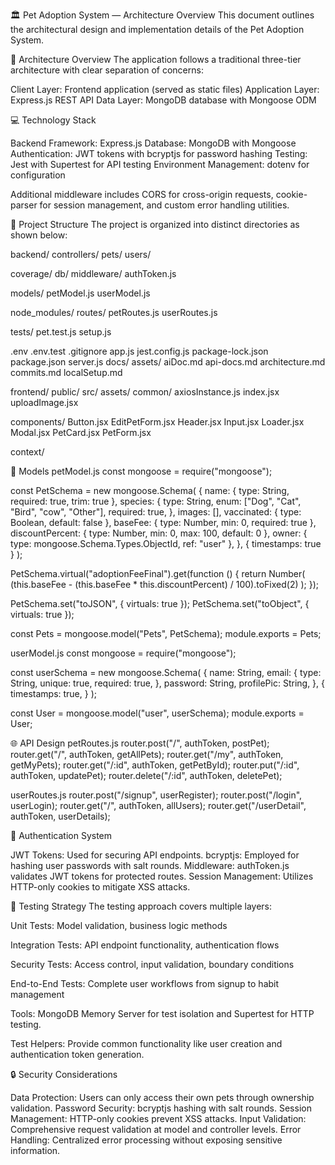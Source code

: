 🏛️ Pet Adoption System — Architecture Overview
This document outlines the architectural design and implementation details of the Pet Adoption System.

🎨 Architecture Overview
The application follows a traditional three-tier architecture with clear separation of concerns:

Client Layer: Frontend application (served as static files)
Application Layer: Express.js REST API
Data Layer: MongoDB database with Mongoose ODM

💻 Technology Stack

Backend Framework: Express.js
Database: MongoDB with Mongoose
Authentication: JWT tokens with bcryptjs for password hashing
Testing: Jest with Supertest for API testing
Environment Management: dotenv for configuration

Additional middleware includes CORS for cross-origin requests, cookie-parser for session management, and custom error handling utilities.

📂 Project Structure
The project is organized into distinct directories as shown below:

backend/
controllers/
pets/
users/

coverage/
db/
middleware/
authToken.js

models/
petModel.js
userModel.js

node_modules/
routes/
petRoutes.js
userRoutes.js

tests/
pet.test.js
setup.js

.env
.env.test
.gitignore
app.js
jest.config.js
package-lock.json
package.json
server.js
docs/
assets/
aiDoc.md
api-docs.md
architecture.md
commits.md
localSetup.md

frontend/
public/
src/
assets/
common/
axiosInstance.js
index.jsx
uploadImage.jsx

components/
Button.jsx
EditPetForm.jsx
Header.jsx
Input.jsx
Loader.jsx
Modal.jsx
PetCard.jsx
PetForm.jsx

context/

📑 Models
petModel.js
const mongoose = require("mongoose");

const PetSchema = new mongoose.Schema(
{
name: { type: String, required: true, trim: true },
species: {
type: String,
enum: ["Dog", "Cat", "Bird", "cow", "Other"],
required: true,
},
images: [],
vaccinated: { type: Boolean, default: false },
baseFee: { type: Number, min: 0, required: true },
discountPercent: { type: Number, min: 0, max: 100, default: 0 },
owner: { type: mongoose.Schema.Types.ObjectId, ref: "user" },
},
{ timestamps: true }
);

PetSchema.virtual("adoptionFeeFinal").get(function () {
return Number(
(this.baseFee - (this.baseFee \* this.discountPercent) / 100).toFixed(2)
);
});

PetSchema.set("toJSON", { virtuals: true });
PetSchema.set("toObject", { virtuals: true });

const Pets = mongoose.model("Pets", PetSchema);
module.exports = Pets;

userModel.js
const mongoose = require("mongoose");

const userSchema = new mongoose.Schema(
{
name: String,
email: {
type: String,
unique: true,
required: true,
},
password: String,
profilePic: String,
},
{
timestamps: true,
}
);

const User = mongoose.model("user", userSchema);
module.exports = User;

🌐 API Design
petRoutes.js
router.post("/", authToken, postPet);
router.get("/", authToken, getAllPets);
router.get("/my", authToken, getMyPets);
router.get("/:id", authToken, getPetById);
router.put("/:id", authToken, updatePet);
router.delete("/:id", authToken, deletePet);

userRoutes.js
router.post("/signup", userRegister);
router.post("/login", userLogin);
router.get("/", authToken, allUsers);
router.get("/userDetail", authToken, userDetails);

🔐 Authentication System

JWT Tokens: Used for securing API endpoints.
bcryptjs: Employed for hashing user passwords with salt rounds.
Middleware: authToken.js validates JWT tokens for protected routes.
Session Management: Utilizes HTTP-only cookies to mitigate XSS attacks.

🧪 Testing Strategy
The testing approach covers multiple layers:

Unit Tests: Model validation, business logic methods

Integration Tests: API endpoint functionality, authentication flows

Security Tests: Access control, input validation, boundary conditions

End-to-End Tests: Complete user workflows from signup to habit management

Tools: MongoDB Memory Server for test isolation and Supertest for HTTP testing.

Test Helpers: Provide common functionality like user creation and authentication token generation.

🔒 Security Considerations

Data Protection: Users can only access their own pets through ownership validation.
Password Security: bcryptjs hashing with salt rounds.
Session Management: HTTP-only cookies prevent XSS attacks.
Input Validation: Comprehensive request validation at model and controller levels.
Error Handling: Centralized error processing without exposing sensitive information.
